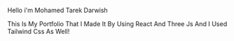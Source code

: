 Hello i'm Mohamed Tarek Darwish

This Is My Portfolio That I Made It By Using React And Three Js And I Used Tailwind Css As Well!
